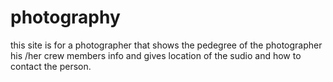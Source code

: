 # photography
this site is for a photographer that shows the pedegree of the photographer his /her crew members info and gives location of the sudio and how to contact the person.
